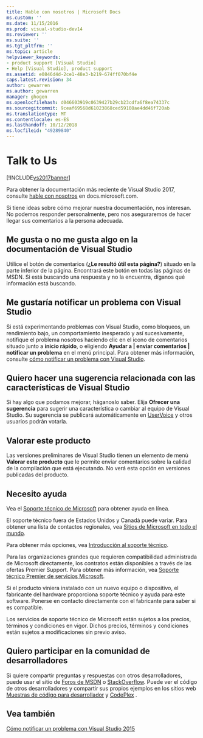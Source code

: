 ```yaml
---
title: Hable con nosotros | Microsoft Docs
ms.custom: ''
ms.date: 11/15/2016
ms.prod: visual-studio-dev14
ms.reviewer: ''
ms.suite: ''
ms.tgt_pltfrm: ''
ms.topic: article
helpviewer_keywords:
- product support [Visual Studio]
- Help [Visual Studio], product support
ms.assetid: e0846d4d-2ce1-48e3-b219-674ff070bf4e
caps.latest.revision: 34
author: gewarren
ms.author: gewarren
manager: ghogen
ms.openlocfilehash: d046603919c0639427b29cb23cdfa6f8ea74337c
ms.sourcegitcommit: 9ceaf69568d61023868ced59108ae4dd46f720ab
ms.translationtype: MT
ms.contentlocale: es-ES
ms.lasthandoff: 10/12/2018
ms.locfileid: "49289840"
---
```

# <a name="talk-to-us"></a>Talk to Us
[!INCLUDE[vs2017banner](../includes/vs2017banner.md)]

Para obtener la documentación más reciente de Visual Studio 2017, consulte [hable con nosotros](https://docs.microsoft.com/visualstudio/ide/talk-to-us) en docs.microsoft.com.  

  

Si tiene ideas sobre cómo mejorar nuestra documentación, nos interesan. No podemos responder personalmente, pero nos aseguraremos de hacer llegar sus comentarios a la persona adecuada.  
  
## <a name="i-likedislike-something-in-the-visual-studio-documentation"></a>Me gusta o no me gusta algo en la documentación de Visual Studio  
 Utilice el botón de comentarios (**¿Le resultó útil esta página?**) situado en la parte inferior de la página. Encontrará este botón en todas las páginas de MSDN. Si está buscando una respuesta y no la encuentra, díganos qué información está buscando.  
  
## <a name="i-would-like-to-report-a-problem-with-visual-studio"></a>Me gustaría notificar un problema con Visual Studio  
 Si está experimentando problemas con Visual Studio, como bloqueos, un rendimiento bajo, un comportamiento inesperado y así sucesivamente, notifique el problema nosotros haciendo clic en el icono de comentarios situado junto a **inicio rápido**, o eligiendo  **Ayudar a &#124; enviar comentarios &#124; notificar un problema** en el menú principal. Para obtener más información, consulte [cómo notificar un problema con Visual Studio](../ide/how-to-report-a-problem-with-visual-studio-2015.md).  
  
## <a name="i-want-to-make-a-suggestion-about-visual-studio-features"></a>Quiero hacer una sugerencia relacionada con las características de Visual Studio  
 Si hay algo que podamos mejorar, háganoslo saber. Elija **Ofrecer una sugerencia** para sugerir una característica o cambiar al equipo de Visual Studio. Su sugerencia se publicará automáticamente en [UserVoice](https://visualstudio.uservoice.com) y otros usuarios podrán votarla.  
  
## <a name="rate-this-product"></a>Valorar este producto  
 Las versiones preliminares de Visual Studio tienen un elemento de menú **Valorar este producto** que le permite enviar comentarios sobre la calidad de la compilación que está ejecutando. No verá esta opción en versiones publicadas del producto.  
  
## <a name="i-need-help"></a>Necesito ayuda  
 Vea el [Soporte técnico de Microsoft](http://go.microsoft.com/fwlink/?LinkID=99019) para obtener ayuda en línea.  
  
 El soporte técnico fuera de Estados Unidos y Canadá puede variar. Para obtener una lista de contactos regionales, vea [Sitios de Microsoft en todo el mundo](http://www.microsoft.com/worldwide/).  
  
 Para obtener más opciones, vea [Introducción al soporte técnico](http://www.visualstudio.com/support/support-overview-vs).  
  
 Para las organizaciones grandes que requieren compatibilidad administrada de Microsoft directamente, los contratos están disponibles a través de las ofertas Premier Support. Para obtener más información, vea [Soporte técnico Premier de servicios Microsoft](http://go.microsoft.com/fwlink/?LinkId=258223).  
  
 Si el producto viniera instalado con un nuevo equipo o dispositivo, el fabricante del hardware proporciona soporte técnico y ayuda para este software. Ponerse en contacto directamente con el fabricante para saber si es compatible.  
  
 Los servicios de soporte técnico de Microsoft están sujetos a los precios, términos y condiciones en vigor. Dichos precios, términos y condiciones están sujetos a modificaciones sin previo aviso.  
  
## <a name="i-want-to-get-involved-in-the-developer-community"></a>Quiero participar en la comunidad de desarrolladores  
 Si quiere compartir preguntas y respuestas con otros desarrolladores, puede usar el sitio de [Foros de MSDN](http://social.msdn.microsoft.com/Forums/home) o [StackOverflow](http://stackoverflow.com/). Puede ver el código de otros desarrolladores y compartir sus propios ejemplos en los sitios web [Muestras de código para desarrollador](http://code.msdn.microsoft.com/) y [CodePlex](http://www.codeplex.com/) .  
  
## <a name="see-also"></a>Vea también  
 [Cómo notificar un problema con Visual Studio 2015](../ide/how-to-report-a-problem-with-visual-studio-2015.md)
